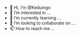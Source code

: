 - 👋 Hi, I’m @Keduingo
- 👀 I’m interested in ...
- 🌱 I’m currently learning ...
- 💞️ I’m looking to collaborate on ...
- 📫 How to reach me ...

<!---
Keduingo/Keduingo is a ✨ special ✨ repository because its `README.md` (this file) appears on your GitHub profile.
You can click the Preview link to take a look at your changes.
--->
